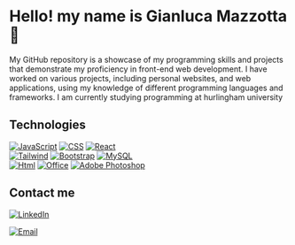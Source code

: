 # Hello! my name is Gianluca Mazzotta 👋


My GitHub repository is a showcase of my programming skills and projects that demonstrate my proficiency in front-end web development. I have worked on various projects, including personal websites, and web applications, using my knowledge of different programming languages and frameworks. I am currently studying programming at hurlingham university

## Technologies


[![JavaScript](https://img.shields.io/badge/JavaScript-f0db4f?style=for-the-badge&logo=javascript&logoColor=white&labelColor=101010)]()
[![CSS](https://img.shields.io/badge/CSS-264de4?style=for-the-badge&logo=css3&logoColor=white&labelColor=101010)]()
[![React](https://img.shields.io/badge/React-61dbfb?style=for-the-badge&logo=react&logoColor=white&labelColor=101010)]()
</br>
[![Tailwind](https://img.shields.io/badge/Tailwind_CSS-3490dc?style=for-the-badge&logo=tailwindcss&logoColor=white&labelColor=101010)]()
[![Bootstrap](https://img.shields.io/badge/Bootstrap-563d7c?style=for-the-badge&logo=bootstrap&logoColor=white&labelColor=101010)]()
[![MySQL](https://img.shields.io/badge/MySQL-4479A1?style=for-the-badge&logo=mysql&logoColor=white&labelColor=101010)]()
</br>
[![Html](https://img.shields.io/badge/HTML-e34c26?style=for-the-badge&logo=html5&logoColor=white&labelColor=101010)]()
[![Office](https://img.shields.io/badge/Microsoft_Office-7fba00?style=for-the-badge&logo=microsoft&logoColor=white&labelColor=101010)]()
[![Adobe Photoshop](https://img.shields.io/badge/Adobe_Photoshop-040c3c?style=for-the-badge&logo=adobe%20photoshop&logoColor=white&labelColor=101010)]()



## Contact me

[![LinkedIn](https://img.shields.io/badge/LinkedIn-Gianluca_Mazzotta-0077B5?style=for-the-badge&logo=linkedin&logoColor=white&labelColor=101010)](https://www.linkedin.com/in/gianluca-mazzotta-5b79b1260/)

[![Email](https://img.shields.io/badge/gianlucamazzotta.t@gmail.com-D14836?style=for-the-badge&logo=gmail&logoColor=white&labelColor=101010)](mailto:gianlucamazzotta.t@gmail.com)
